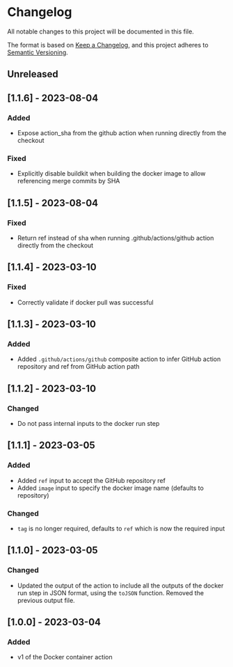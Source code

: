 # Changelog
All notable changes to this project will be documented in this file.

The format is based on [Keep a Changelog](https://keepachangelog.com/en/1.0.0/),
and this project adheres to [Semantic Versioning](https://semver.org/spec/v2.0.0.html).

## Unreleased

## [1.1.6] - 2023-08-04
### Added
- Expose action_sha from the github action when running directly from the checkout

### Fixed
- Explicitly disable buildkit when building the docker image to allow referencing merge commits by SHA

## [1.1.5] - 2023-08-04
### Fixed
- Return ref instead of sha when running .github/actions/github action directly from the checkout

## [1.1.4] - 2023-03-10
### Fixed
- Correctly validate if docker pull was successful

## [1.1.3] - 2023-03-10
### Added
- Added `.github/actions/github` composite action to infer GitHub action repository and ref from GitHub action path

## [1.1.2] - 2023-03-10
### Changed
- Do not pass internal inputs to the docker run step

## [1.1.1] - 2023-03-05
### Added
- Added `ref` input to accept the GitHub repository ref
- Added `image` input to specify the docker image name (defaults to repository)

### Changed
- `tag` is no longer required, defaults to `ref` which is now the required input

## [1.1.0] - 2023-03-05
### Changed
- Updated the output of the action to include all the outputs of the docker run step in JSON format, using the `toJSON` function. Removed the previous output file.

## [1.0.0] - 2023-03-04
### Added
- v1 of the Docker container action
